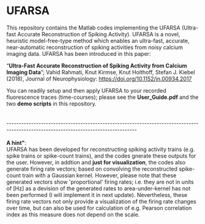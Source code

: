 # UFARSA
This repository contains the Matlab codes implementing the UFARSA (Ultra-fast Accurate Reconstruction of Spiking Activity). UFARSA is a novel, heuristic model-free-type method which enables an ultra-fast, accurate, near-automatic reconstruction of spiking activities from noisy calcium imaging data. UFARSA has been introduced in this paper: 

“**Ultra-Fast Accurate Reconstruction of Spiking Activity from Calcium Imaging Data**”; Vahid Rahmati, Knut Kirmse, Knut Holthoff, Stefan J. Kiebel (2018), Journal of Neurophysiology: https://doi.org/10.1152/jn.00934.2017

You can readily setup and then apply UFARSA to your recorded fluorescence traces (time-courses); please see the **User_Guide.pdf** and the two **demo scripts** in this repository.<br />
<br />    
-----------------------------------------------------------------------------------------------------------------------------------<br />   
**A hint"**: <br />
UFARSA has been developed for reconstructing spiking activity trains (e.g. spike trains or spike-count trains), and the codes gnerate these outputs for the user. However, in addtion and __just for visualization__, the codes also generate firing rate vectors; based on convolving the reconstructed spike-count train with a Gaussian kernel. However, please note that these generated vectors show 'proportional' firing rates; i.e. they are not in units of [Hz] as a devision of the generated rates to area-under-kernel has not been performed (I will implement it in next update). Nevertheless, these firing rate vectors not only provide a visualization of the firing rate changes over time, but can also be used for calculation of e.g. Pearson correlation index as this measure does not depend on the scale.
